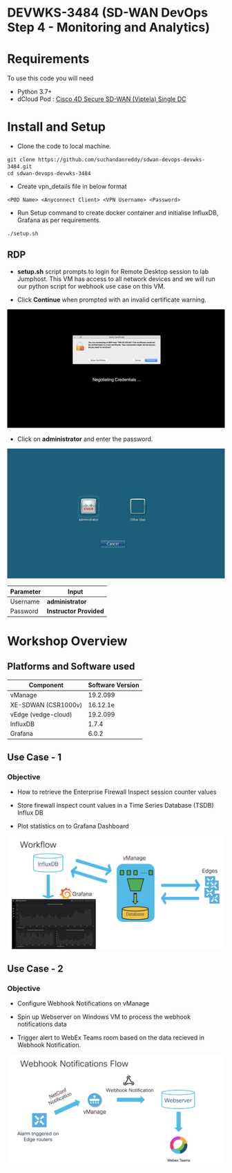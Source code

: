 # DEVWKS-3484 (SD-WAN DevOps Step 4 - Monitoring and Analytics)

# Requirements

To use this code you will need

* Python 3.7+
* dCloud Pod : [Cisco 4D Secure SD-WAN (Viptela) Single DC](https://dcloud-cms.cisco.com/demo_news/cisco-4d-secure-sd-wan-viptela-single-dc-v3-3)

# Install and Setup

- Clone the code to local machine.

```
git clone https://github.com/suchandanreddy/sdwan-devops-devwks-3484.git
cd sdwan-devops-devwks-3484
```

- Create vpn_details file in below format

```
<POD Name> <Anyconnect Client> <VPN Username> <Password>
```

- Run Setup command to create docker container and initialise InfluxDB, Grafana as per requirements. 

```
./setup.sh
```

## RDP 

- **setup.sh** script prompts to login for Remote Desktop session to lab Jumphost. This VM has access to all network devices and we will run our python script for webhook use case on this VM.  

- Click **Continue** when prompted with an invalid certificate warning.

![](images/windows-RDP.png)

- Click on **administrator** and enter the password. 

![](images/login.png)

| Parameter | Input |
| ------ | ------ |
| Username | **administrator**  |
| Password| **Instructor Provided** |


# Workshop Overview

## Platforms and Software used

| Component | Software Version |
| ------ | ------ |
| vManage  | 19.2.099 |
| XE-SDWAN (CSR1000v) | 16.12.1e |
| vEdge (vedge-cloud) | 19.2.099 |
| InfluxDB  | 1.7.4 |
| Grafana   | 6.0.2 |


## Use Case - 1

### Objective

- How to retrieve the Enterprise Firewall Inspect session counter values

- Store firewall inspect count values in a Time Series Database (TSDB) Influx DB

- Plot statistics on to Grafana Dashboard

![](images/influxdb-grafana-usecase.png)

## Use Case - 2

### Objective 

- Configure Webhook Notifications on vManage

- Spin up Webserver on Windows VM to process the webhook notifications data

- Trigger alert to WebEx Teams room based on the data recieved in Webhook Notification. 

![](images/webhook-notifications-flow.png)
